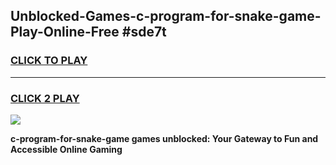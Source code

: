 
## Unblocked-Games-c-program-for-snake-game-Play-Online-Free #sde7t
<h3>
<a href="https://us.freeplayer.one?title=c-program-for-snake-game&ref=10M">CLICK TO PLAY</a></h3>
<hr>

<h3>
<a href="https://us.freeplayer.one?title=c-program-for-snake-game&ref=10M">CLICK 2 PLAY</a>
  
</h3>

<a href="https://us.freeplayer.one?title=c-program-for-snake-game&ref=10M"><img src="https://clearcache.store/games.png"></a>


**c-program-for-snake-game games unblocked: Your Gateway to Fun and Accessible Online Gaming**

